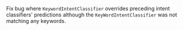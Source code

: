 Fix bug where `KeywordIntentClassifier` overrides preceding intent classifiers' predictions
although the `KeyWordIntentClassifier` was not matching any keywords.
